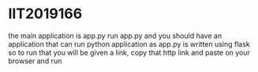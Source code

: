 # IIT2019166
the main application is app.py
run app.py and you should have an application that can run python application
as app.py is written using flask so to run that you will be given a link, copy that http link 
and paste on your browser and run
